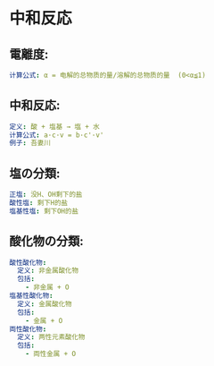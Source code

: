 # 中和反応

## 電離度:

```yaml
计算公式: α = 电解的总物质的量/溶解的总物质的量  (0<α≦1)

```

## 中和反応:

```yaml
定义: 酸 + 塩基 → 塩 + 水
计算公式: a·c·v = b·c'·v'
例子: 吾妻川

```

## 塩の分類:

```yaml
正塩: 没H、OH剩下的盐
酸性塩: 剩下H的盐
塩基性塩: 剩下OH的盐

```

## 酸化物の分類:

```yaml
酸性酸化物:
  定义: 非金属酸化物
  包括:
    - 非金属 + O
塩基性酸化物:
  定义: 金属酸化物
  包括:
    - 金属 + O
両性酸化物:
  定义: 两性元素酸化物
  包括:
    - 両性金属 + O
```